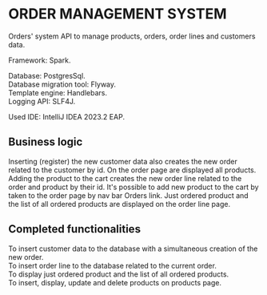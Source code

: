 # ORDER MANAGEMENT SYSTEM

Orders' system API to manage products, orders, order lines and customers data.  

Framework: Spark.  

Database: PostgresSql.  
Database migration tool: Flyway.  
Template engine: Handlebars.  
Logging API: SLF4J.  

Used IDE: IntelliJ IDEA 2023.2 EAP.  

## Business logic  
Inserting (register) the new customer data also creates the new order related to the customer by id. On the order page 
are displayed all products. Adding the product to the cart creates the new order line related to the 
order and product by their id. It's possible to add new product to the cart by taken to the order page by 
nav bar Orders link. Just ordered product and the list of all ordered products are displayed on the 
order line page.  

## Completed functionalities  
To insert customer data to the database with a simultaneous creation of the new order.  
To insert order line to the database related to the current order.  
To display just ordered product and the list of all ordered products.  
To insert, display, update and delete products on products page.  
